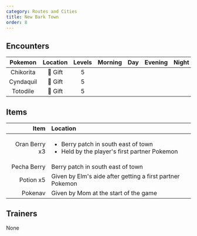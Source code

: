 ```yaml
---
category: Routes and Cities
title: New Bark Town
order: 8
---
```

## Encounters

| Pokemon | Location | Levels | Morning | Day | Evening | Night |
|:---:|:---:|:---:|:---:|:---:|:---:|:---:|
| Chikorita | :gift: Gift | 5 |  |  |  |  |
| Cyndaquil | :gift: Gift | 5 |  |  |  |  |
| Totodile | :gift: Gift | 5 |  |  |  |  |

## Items

| Item | Location |
|---:|:---|
| Oran Berry x3 | <ul><li>Berry patch in south east of town</li><li>Held by the player's first partner Pokemon</li></ul> |
| Pecha Berry | Berry patch in south east of town |
| Potion x5 | Given by Elm's aide after getting a first partner Pokemon |
| Pokenav | Given by Mom at the start of the game |

## Trainers
None
